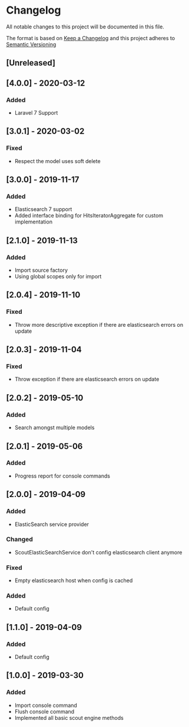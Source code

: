 # Changelog
All notable changes to this project will be documented in this file.

The format is based on [Keep a Changelog](http://keepachangelog.com/)
and this project adheres to [Semantic Versioning](http://semver.org/)

## [Unreleased]

## [4.0.0] - 2020-03-12
### Added
-  Laravel 7 Support

## [3.0.1] - 2020-03-02
### Fixed
-  Respect the model uses soft delete

## [3.0.0] - 2019-11-17
### Added
- Elasticsearch 7 support
- Added interface binding for HitsIteratorAggregate for custom implementation

## [2.1.0] - 2019-11-13
### Added
- Import source factory
- Using global scopes only for import

## [2.0.4] - 2019-11-10
### Fixed
- Throw more descriptive exception if there are elasticsearch errors on update

## [2.0.3] - 2019-11-04
### Fixed
- Throw exception if there are elasticsearch errors on update

## [2.0.2] - 2019-05-10
### Added
- Search amongst multiple models

## [2.0.1] - 2019-05-06
### Added
- Progress report for console commands

## [2.0.0] - 2019-04-09
### Added
- ElasticSearch service provider

### Changed
- ScoutElasticSearchService don't config elasticsearch client anymore

### Fixed
- Empty elasticsearch host when config is cached 

### Added
- Default config

## [1.1.0] - 2019-04-09
### Added
- Default config

## [1.0.0] - 2019-03-30
### Added
- Import console command
- Flush console command
- Implemented all basic scout engine methods
